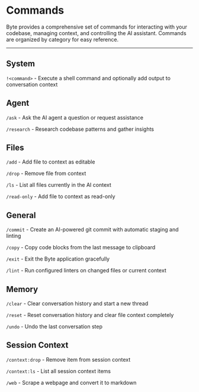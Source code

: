 # Commands

Byte provides a comprehensive set of commands for interacting with your codebase, managing context, and controlling the AI assistant. Commands are organized by category for easy reference.

---

## System

`!<command>` - Execute a shell command and optionally add output to conversation context

## Agent

`/ask` - Ask the AI agent a question or request assistance

`/research` - Research codebase patterns and gather insights

## Files

`/add` - Add file to context as editable

`/drop` - Remove file from context

`/ls` - List all files currently in the AI context

`/read-only` - Add file to context as read-only

## General

`/commit` - Create an AI-powered git commit with automatic staging and linting

`/copy` - Copy code blocks from the last message to clipboard

`/exit` - Exit the Byte application gracefully

`/lint` - Run configured linters on changed files or current context

## Memory

`/clear` - Clear conversation history and start a new thread

`/reset` - Reset conversation history and clear file context completely

`/undo` - Undo the last conversation step

## Session Context

`/context:drop` - Remove item from session context

`/context:ls` - List all session context items

`/web` - Scrape a webpage and convert it to markdown
